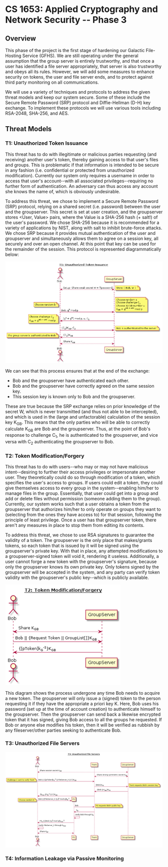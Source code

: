 # CS 1653: Applied Cryptography and Network Security -- Phase 3 #
## Overview ##

This phase of the project is the first stage of hardening our Galactic File-Hosting Service (GFHS). We are still operating under the general assumption that the group server is entirely trustworthy, and that once a user has identified a file server appropriately, that server is also trustworthy and obeys all its rules. However, we will add some measures to enhance security on tokens, the user and file server ends, and to protect against third party monitoring on all communications.

We will use a variety of techniques and protocols to address the given threat models and keep our system secure. Some of these include the Secure Remote Password (SRP) protocol and Diffie-Hellman (D-H) key exchange. To implement these protocols we will use various tools including RSA-2048, SHA-256, and AES.



## Threat Models ##
### T1: Unauthorized Token Issuance ###
This threat has to do with illegitimate or malicious parties requesting (and receiving) another user's token, thereby gaining access to that user's files and groups. This is problematic if that information is intended to be secure in any fashion (i.e. confidential or protected from unauthorized modification). Currently our system only requires a username in order to access that user's account--with all associated privileges--requiring no further form of authentication. An adversary can thus access any account she knows the name of, which is obviously undesirable.  


To address this threat, we chose to implement a Secure Remote Password (SRP) protocol, relying on a shared secret (i.e. password) between the user and the groupserver. This secret is set at user creation, and the groupserver stores <User, Value> pairs, where the Value is a SHA-256 hash (+ salt!) of the user's password. We chose SHA-256 because it is recommended for a variety of applications by NIST, along with salt to inhibit brute-force attacks. We chose SRP because it provides mutual authentication of the user and groupserver and simultaneously allows them to agree on a session key, all securely and over an open channel. At this point that key can be used for the remainder of the session. This protocol is represented diagrammatically below:  

![Image of SRP](./img/T1.png)  

We can see that this process ensures that at the end of the exchange:
-   Bob and the groupserver have authenticated each other.
-   Bob and the groupserver have correctly agreed on the same session key.
-   This session key is known only to Bob and the groupserver.

These are true because the SRP exchange relies on prior knowledge of the secret W, which is never transmitted (and thus not able to be intercepted), and which is used in the (large and unfactorable) calculation of the session key K<sub>GB</sub>. This means that the only parties who will be able to correctly calculate K<sub>GB</sub> are Bob and the groupserver. Thus, at the point of Bob's response to challenge C<sub>1</sub>, he is authenticated to the groupserver, and vice versa with C<sub>2</sub> authenticating the groupserver to Bob.



### T2: Token Modification/Forgery ###
This threat has to do with users--who may or may not have malicious intent--desiring to further their access privileges or impersonate another user. They theoretically could do so through modification of a token, which specifies the user's access to groups. If users could edit a token, they could give themselves access to every group in the system--enabling him/her to manage files in the group. Essentially, that user could get into a group and add or delete files without permission (someone adding them to the group). Currently, our system works such that a user obtains a token from the groupserver that authorizes him/her to only operate on groups they want to (selecting from the ones they have access to) for that session, following the principle of least privilege. Once a user has that groupserver token, there aren't any measures in place to stop them from editing its contents.

To address this threat, we chose to use RSA signatures to guarantee the validity of a token. The groupserver is the only place that makes/grants tokens, so each token that is issued by it will be signed using the groupserver's private key. With that in place, any attempted modifications to a groupserver-signed token will void it, rendering it useless. Additionally, a user cannot forge a new token with the groupserver's signature, because only the groupserver knows its own private key. Only tokens signed by the groupserver will be accepted in the system, and any party can verify token validity with the groupserver's public key--which is publicly available.

![Image of Token Signature](./img/T2.png)  

This diagram shows the process undergone any time Bob needs to acquire a new token. The groupserver will only issue a (signed) token to the person requesting it if they have the appropriate a priori key K. Here, Bob uses his password (set up at the time of account creation) to authenticate himself to the groupserver. Then the groupserver can send back a likewise encrypted token that it has signed, giving Bob access to all the groups he requested. If Bob or anyone else modifies his token, then it will be verified as rubbish by any fileserver/other parties seeking to authenticate Bob.


### T3: Unauthorized File Servers ###

![Image of File Server Authentication](./img/T3.png)


### T4: Information Leakage via Passive Monitoring ###
